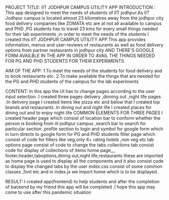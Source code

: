 PROJECT TITLE:
  IIT JODHPUR CAMPUS UTILITY APP
INTRODUCTION :
This app designed to meet the needs of students of IIT jodhpur.As IIT Jodhpur campus is located almost 23 kilometres away from the jodhpur city food delivery companies like ZOMATA etc are at not all available to campus and PHD ,PG students has to travel 23 kms for every small things needed for their lab experiments ,in order to meet the needs of the students I created this IIT JODHPUR CAMPUS UTILITY APP.This app  provides information, menus and user-reviews of restaurants as well as food delivery options from partner restaurants in jodhpur city AND THERE'S GOOGLE FORM AVAILBLE IN THE APP IN ORDER TO AVAIL THE THINGS NEEDED FOR PG AND PHD STUDENTS FOR THEIR  EXPERIMENTS 


AIM OF THE APP:
  1.To meet the needs of the students for food delivery and to book restaurants etc.
  2.To make available the things that are needed for the PG and PHD students of  the campus for the lab experiments 
  
  
CONTENT:
In this app the UI has to change pages according to the user input selection .I created three pages delivery ,dinning out ,night life pages .In delivery page I  created items like pizza etc and below that  I created top brands and restaurants .In dining out and night life I created places for dining out and to enjoy night life 
COMMON ELEMENTS FOR THREE PAGES 
I created header page which consist of location bar to conform whether the person is booking from iit jodhpur campus ,search bar to search for particular section ,profile section to login and symbol for  google form which in turn directs to google form for PG and PHD students 
filter page which consist of code for filters like veg,only 4+ rating hotels ,non veg etc 
tab options page consist of code to change the tabs 
collections tab consist code for display of collections of items 
home page__ footer,header,taboptions,dining out,night life,restaurants these are imported as home  page is used to display all the components and it also consist code to display the changed tabs by the user
index.css consist of some common classes ,font etc and in index.js we import home which is to be displayed .

RESULT:
I created app(frontend) to help students and after the completion of backend by my friend this app will be completed .I hope this app  may come to use after this pandemic situation 

  



